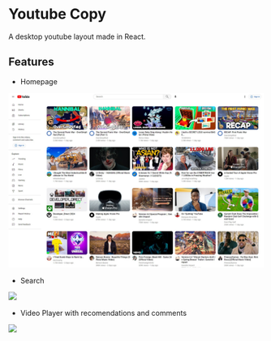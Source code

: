 # Youtube Copy

 A desktop youtube layout made in React. 

## Features

* Homepage

![](./src/assets/readme/homepage.jpg)

* Search
  
![](./src/assets/readme/search.png)

* Video Player with recomendations and comments
  
![](./src/assets/readme/video.png)

